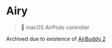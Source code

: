 # Airy
>  macOS AirPods controller

Archived due to existence of [AirBuddy 2](https://v2.airbuddy.app)
